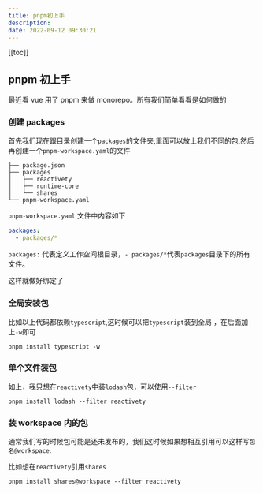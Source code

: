 ```yaml
---
title: pnpm初上手
description:
date: 2022-09-12 09:30:21
---
```

[[toc]]
## pnpm 初上手

最近看 vue 用了 pnpm 来做 monorepo。所有我们简单看看是如何做的

### 创建 packages

首先我们现在跟目录创建一个`packages`的文件夹,里面可以放上我们不同的包,然后再创建一个`pnpm-workspace.yaml`的文件

```
├── package.json
├── packages
│   ├── reactivety
│   ├── runtime-core
│   └── shares
└── pnpm-workspace.yaml
```

`pnpm-workspace.yaml` 文件中内容如下

```yaml
packages:
  - packages/*
```

`packages:` 代表定义工作空间根目录，`- packages/*`代表`packages`目录下的所有文件。

这样就做好绑定了

### 全局安装包

比如以上代码都依赖`typescript`,这时候可以把`typescript`装到全局 ，在后面加上`-w`即可

```
pnpm install typescript -w
```

### 单个文件装包

如上，我只想在`reactivety`中装`lodash`包，可以使用`--filter`

```
pnpm install lodash --filter reactivety
```

### 装 workspace 内的包

通常我们写的时候包可能是还未发布的，我们这时候如果想相互引用可以这样写`包名@workspace`.

比如想在`reactivety`引用`shares`

```
pnpm install shares@workspace --filter reactivety
```
